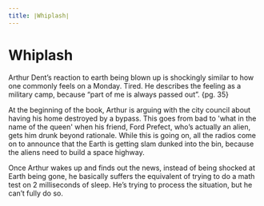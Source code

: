 ```yaml
---
title: ∣Whiplash∣
---
```

# Whiplash
Arthur Dent’s reaction to earth being blown up is shockingly similar to how one commonly feels on a Monday. Tired. He describes the feeling as a military camp, because “part of me is always passed out”. {pg. 35}  
  
  At the beginning of the book, Arthur is arguing with the city council about having his home destroyed by a bypass. This goes from bad to 'what in the name of the queen' when his friend, Ford Prefect, who’s actually an alien, gets him drunk beyond rationale. While this is going on, all the radios come on to announce that the Earth is getting slam dunked into the bin, because the aliens need to build a space highway.   
    
    
  Once Arthur wakes up and finds out the news, instead of being shocked at Earth being gone, he basically suffers the equivalent of trying to do a math test on 2 milliseconds of sleep. He’s trying to process the situation, but he can’t fully do so.
